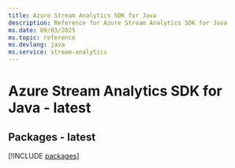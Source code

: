 ```yaml
---
title: Azure Stream Analytics SDK for Java
description: Reference for Azure Stream Analytics SDK for Java
ms.date: 09/03/2025
ms.topic: reference
ms.devlang: java
ms.service: stream-analytics
---
```

# Azure Stream Analytics SDK for Java - latest
## Packages - latest
[!INCLUDE [packages](stream-analytics-index.md)]